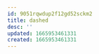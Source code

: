 ```yaml
---
id: 9051rqwdup2f12gd52sckm2
title: dashed
desc: ''
updated: 1665953461331
created: 1665953461331
---
```

